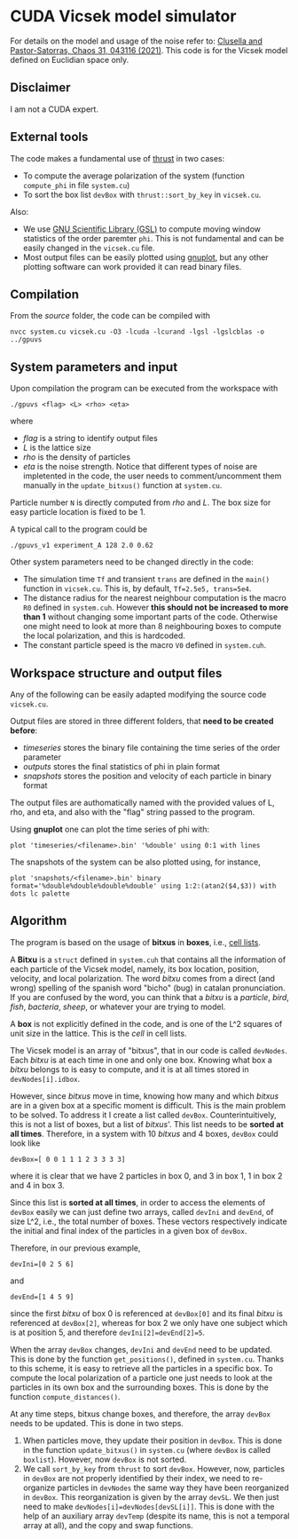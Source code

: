 # CUDA Vicsek model simulator

For details on the model and usage of the noise refer to: [Clusella and Pastor-Satorras, Chaos 31, 043116 (2021)](https://doi.org/10.1063/5.0046926). This code is for the Vicsek model defined on Euclidian space only.

## Disclaimer

I am not a CUDA expert.

## External tools

The code makes a fundamental use of [thrust](https://docs.nvidia.com/cuda/thrust/index.html) in two cases: 
- To compute the average polarization of the system (function `compute_phi` in file `system.cu`)
- To sort the box list `devBox` with `thrust::sort_by_key` in `vicsek.cu`.

Also:

- We use [GNU Scientific Library (GSL)](https://www.gnu.org/software/gsl/doc/html/) to compute moving window statistics of the order paremter `phi`. This is not fundamental and can be easily changed in the `vicsek.cu` file.
- Most output files can be easily plotted using [gnuplot](http://www.gnuplot.info/), but any other plotting software can work provided it can read binary files.

## Compilation

From the *source* folder, the code can be compiled with

```
nvcc system.cu vicsek.cu -O3 -lcuda -lcurand -lgsl -lgslcblas -o ../gpuvs
```
## System parameters and input

Upon compilation the program can be executed from the workspace with

```
./gpuvs <flag> <L> <rho> <eta>
```
where

- *flag* is a string to identify output files
- *L* is the lattice size
- *rho* is the density of particles
- *eta* is the noise strength. Notice that different types of noise are impletented in the code,
the user needs to comment/uncomment them manually in the `update_bitxus()` function at `system.cu`.

Particle number `N` is directly computed from *rho* and *L*.
The box size for easy particle location is fixed to be 1.

A typical call to the program could be

```
./gpuvs_v1 experiment_A 128 2.0 0.62
```

Other system parameters need to be changed directly in the code:

- The simulation time `Tf` and transient `trans` are defined in the `main()` function in `vicsek.cu`. This is, by default, `Tf=2.5e5, trans=5e4`.
- The distance radius for the nearest neighbour computation is the macro `R0` defined in `system.cuh`. However **this should not be increased to more than 1** without changing some important parts of the code. Otherwise one might need to look at more than 8 neighbouring boxes to compute the local polarization, and this is hardcoded.
- The constant particle speed is the macro `V0` defined in `system.cuh`.

## Workspace structure and output files

Any of the following can be easily adapted modifying the source code `vicsek.cu`.

Output files are stored in three different folders, that **need to be created before**:
- *timeseries* stores the binary file containing the time series of the order parameter
- *outputs* stores the final statistics of phi in plain format
- *snapshots* stores the position and velocity of each particle in binary format

The output files are authomatically named with the provided values of L, rho, and eta,
and also with the "flag" string passed to the program.

Using **gnuplot** one can plot the time series of phi with:

```
plot 'timeseries/<filename>.bin' '%double' using 0:1 with lines
```

The snapshots of the system can be also plotted using, for instance,

```
plot 'snapshots/<filename>.bin' binary format='%double%double%double%double' using 1:2:(atan2($4,$3)) with dots lc palette
```

## Algorithm 

The program is based on the usage of **bitxus** in **boxes**, i.e., [cell lists](https://en.wikipedia.org/wiki/Cell_lists).

A **Bitxu** is a `struct` defined in `system.cuh` that contains all the information of each particle of the Vicsek model, namely, its box location, position, velocity, and local polarization.
The word *bitxu* comes from a direct (and wrong) spelling of the spanish word "bicho" (bug) in catalan pronunciation.
If you are confused by the word, you can think that a *bitxu* is a *particle*, *bird*, *fish*, *bacteria*, *sheep*, or whatever your are trying to model.

A **box** is not explicitly defined in the code, and is one of the L^2 squares of unit size in the lattice. This is the *cell* in cell lists.

The Vicsek model is an array of "bitxus", that in our code is called `devNodes`.
Each *bitxu* is at each time in one and only one box. Knowing what box a *bitxu* belongs to is easy to compute, and it is at all times stored in `devNodes[i].idbox`.

However, since *bitxus* move in time, knowing how many and which *bitxus* are in a given box at a specific moment is difficult.
This is the main problem to be solved.
To address it I create a list called `devBox`.
Counterintuitively, this is not a list of boxes, but a list of *bitxus*'.
This list needs to be **sorted at all times**.
Therefore, in a system with 10 *bitxus* and 4 boxes, `devBox` could look like
```
devBox=[ 0 0 1 1 1 2 3 3 3 3]
```
where it is clear that we have 2 particles in box 0, and 3 in box 1, 1 in box 2 and 4 in box 3.

Since this list is **sorted at all times**, in order to access the elements of `devBox` easily we can just define two arrays, called `devIni` and `devEnd`, of size L^2, i.e., the total number of boxes.
These vectors respectively indicate the initial and final index of the particles in a given box of `devBox`.

Therefore, in our previous example,
```
devIni=[0 2 5 6]
```
and 
```
devEnd=[1 4 5 9]
```
since the first *bitxu* of box 0 is referenced at `devBox[0]` and its final *bitxu* is referenced at `devBox[2]`,
whereas for box 2 we only have one subject which is at position 5, and therefore `devIni[2]=devEnd[2]=5`.

When the array `devBox` changes, `devIni` and `devEnd` need to be updated. This is done by the function `get_positions()`, defined in `system.cu`. 
Thanks to this scheme, it is easy to retrieve all the particles in a specific box.
To compute the local polarization
of a particle one just needs to look at the particles in its own box and the surrounding boxes. This is done by the function `compute_distances()`.

At any time steps, bitxus change boxes, and therefore, the array `devBox` needs to be updated.
This is done in two steps. 

1. When particles move, they update their position in `devBox`.
This is done in the function `update_bitxus()` in `system.cu` (where `devBox` is called `boxlist`).
However, now `devBox` is not sorted.
2. We call `sort_by_key` from `thrust` to sort `devBox`. However, now, particles in `devBox` are not properly identified by their index,
we need to re-organize particles in `devNodes` the same way they have been reorganized in `devBox`. This reorganization is given by the array  `devSL`. We then just need to make `devNodes[i]=devNodes[devSL[i]]`.
This is done with the help of an auxiliary array `devTemp` (despite its name, this is not a temporal array at all), and the  copy and swap functions.







